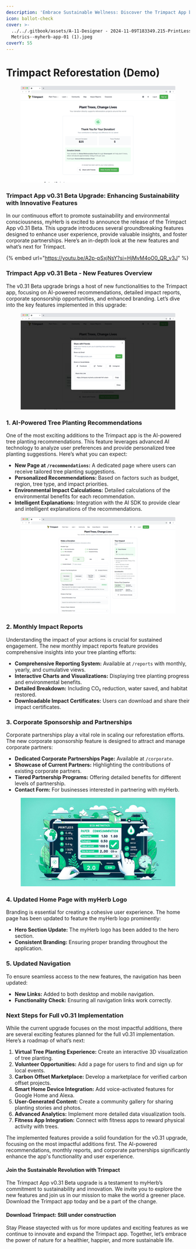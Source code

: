 ```yaml
---
description: 'Embrace Sustainable Wellness: Discover the Trimpact App by myHerb'
icon: ballot-check
cover: >-
  ../../.gitbook/assets/A-11-Designer - 2024-11-09T183349.215-PrintLess Eco
  Metrics--myherb-app-01 (1).jpeg
coverY: 55
---
```


# Trimpact Reforestation (Demo)



<figure><img src="../../.gitbook/assets/v0 (Trimpact 232212).png" alt=""><figcaption></figcaption></figure>

### **Trimpact App v0.31 Beta Upgrade: Enhancing Sustainability with Innovative Features**

In our continuous effort to promote sustainability and environmental consciousness, myHerb is excited to announce the release of the Trimpact App v0.31 Beta. This upgrade introduces several groundbreaking features designed to enhance user experience, provide valuable insights, and foster corporate partnerships. Here’s an in-depth look at the new features and what’s next for Trimpact.

{% embed url="https://youtu.be/A2p-pSxjNsY?si=HjMvM4oO0_QR_v3J" %}

### Trimpact App v0.31 Beta - New Features Overview

The v0.31 Beta upgrade brings a host of new functionalities to the Trimpact app, focusing on AI-powered recommendations, detailed impact reports, corporate sponsorship opportunities, and enhanced branding. Let’s dive into the key features implemented in this upgrade:

<figure><img src="../../.gitbook/assets/v0 (Trimpact 4.png" alt=""><figcaption></figcaption></figure>

### 1. AI-Powered Tree Planting Recommendations

One of the most exciting additions to the Trimpact app is the AI-powered tree planting recommendations. This feature leverages advanced AI technology to analyze user preferences and provide personalized tree planting suggestions. Here’s what you can expect:

* **New Page at `/recommendations`:** A dedicated page where users can receive tailored tree planting suggestions.
* **Personalized Recommendations:** Based on factors such as budget, region, tree type, and impact priorities.
* **Environmental Impact Calculations:** Detailed calculations of the environmental benefits for each recommendation.
* **Intelligent Explanations:** Integration with the AI SDK to provide clear and intelligent explanations of the recommendations.

<figure><img src="../../.gitbook/assets/v0 (Trimpact 2332).png" alt=""><figcaption></figcaption></figure>

### 2. Monthly Impact Reports

Understanding the impact of your actions is crucial for sustained engagement. The new monthly impact reports feature provides comprehensive insights into your tree planting efforts:

* **Comprehensive Reporting System:** Available at `/reports` with monthly, yearly, and cumulative views.
* **Interactive Charts and Visualizations:** Displaying tree planting progress and environmental benefits.
* **Detailed Breakdown:** Including CO₂ reduction, water saved, and habitat restored.
* **Downloadable Impact Certificates:** Users can download and share their impact certificates.

### 3. Corporate Sponsorship and Partnerships

Corporate partnerships play a vital role in scaling our reforestation efforts. The new corporate sponsorship feature is designed to attract and manage corporate partners:

* **Dedicated Corporate Partnerships Page:** Available at `/corporate`.
* **Showcase of Current Partners:** Highlighting the contributions of existing corporate partners.
* **Tiered Partnership Programs:** Offering detailed benefits for different levels of partnership.
* **Contact Form:** For businesses interested in partnering with myHerb.

<figure><img src="../../.gitbook/assets/A-11-Designer - 2024-11-09T183349.215-PrintLess Eco Metrics--myherb-app-01 (1).jpeg" alt=""><figcaption></figcaption></figure>

### 4. Updated Home Page with myHerb Logo

Branding is essential for creating a cohesive user experience. The home page has been updated to feature the myHerb logo prominently:

* **Hero Section Update:** The myHerb logo has been added to the hero section.
* **Consistent Branding:** Ensuring proper branding throughout the application.

### 5. Updated Navigation

To ensure seamless access to the new features, the navigation has been updated:

* **New Links:** Added to both desktop and mobile navigation.
* **Functionality Check:** Ensuring all navigation links work correctly.

### Next Steps for Full v0.31 Implementation

While the current upgrade focuses on the most impactful additions, there are several exciting features planned for the full v0.31 implementation. Here’s a roadmap of what’s next:

1. **Virtual Tree Planting Experience:** Create an interactive 3D visualization of tree planting.
2. **Volunteer Opportunities:** Add a page for users to find and sign up for local events.
3. **Carbon Offset Marketplace:** Develop a marketplace for verified carbon offset projects.
4. **Smart Home Device Integration:** Add voice-activated features for Google Home and Alexa.
5. **User-Generated Content:** Create a community gallery for sharing planting stories and photos.
6. **Advanced Analytics:** Implement more detailed data visualization tools.
7. **Fitness App Integration:** Connect with fitness apps to reward physical activity with trees.

The implemented features provide a solid foundation for the v0.31 upgrade, focusing on the most impactful additions first. The AI-powered recommendations, monthly reports, and corporate partnerships significantly enhance the app's functionality and user experience.

#### **Join the Sustainable Revolution with Trimpact**

The Trimpact App v0.31 Beta upgrade is a testament to myHerb’s commitment to sustainability and innovation. We invite you to explore the new features and join us in our mission to make the world a greener place. Download the Trimpact app today and be a part of the change.

#### **Download Trimpact: Still under construction**

Stay Please stayected with us for more updates and exciting features as we continue to innovate and expand the Trimpact app. Together, let’s embrace the power of nature for a healthier, happier, and more sustainable life.
